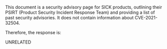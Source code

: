 This document is a security advisory page for SICK products, outlining their PSIRT (Product Security Incident Response Team) and providing a list of past security advisories. It does not contain information about CVE-2021-32504.

Therefore, the response is:

UNRELATED